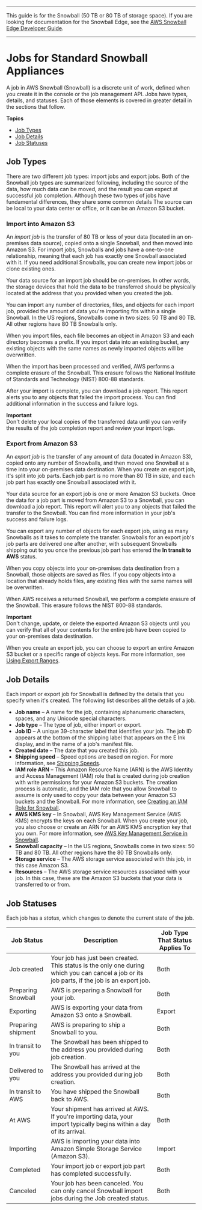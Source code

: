 --------

This guide is for the Snowball \(50 TB or 80 TB of storage space\)\. If you are looking for documentation for the Snowball Edge, see the [AWS Snowball Edge Developer Guide](http://docs.aws.amazon.com/snowball/latest/developer-guide/whatisedge.html)\.

--------

# Jobs for Standard Snowball Appliances<a name="jobs"></a>

A job in AWS Snowball \(Snowball\) is a discrete unit of work, defined when you create it in the console or the job management API\. Jobs have types, details, and statuses\. Each of those elements is covered in greater detail in the sections that follow\.

**Topics**
+ [Job Types](#jobtype)
+ [Job Details](#jobdetails)
+ [Job Statuses](#job-status)

## Job Types<a name="jobtype"></a>

There are two different job types: import jobs and export jobs\. Both of the Snowball job types are summarized following, including the source of the data, how much data can be moved, and the result you can expect at successful job completion\. Although these two types of jobs have fundamental differences, they share some common details The source can be local to your data center or office, or it can be an Amazon S3 bucket\.

### Import into Amazon S3<a name="importtype"></a>

An *import job* is the transfer of 80 TB or less of your data \(located in an on\-premises data source\), copied onto a single Snowball, and then moved into Amazon S3\. For import jobs, Snowballs and jobs have a one\-to\-one relationship, meaning that each job has exactly one Snowball associated with it\. If you need additional Snowballs, you can create new import jobs or clone existing ones\.

Your data source for an import job should be on\-premises\. In other words, the storage devices that hold the data to be transferred should be physically located at the address that you provided when you created the job\.

You can import any number of directories, files, and objects for each import job, provided the amount of data you're importing fits within a single Snowball\. In the US regions, Snowballs come in two sizes: 50 TB and 80 TB\. All other regions have 80 TB Snowballs only\.

When you import files, each file becomes an object in Amazon S3 and each directory becomes a prefix\. If you import data into an existing bucket, any existing objects with the same names as newly imported objects will be overwritten\.

When the import has been processed and verified, AWS performs a complete erasure of the Snowball\. This erasure follows the National Institute of Standards and Technology \(NIST\) 800\-88 standards\.

After your import is complete, you can download a job report\. This report alerts you to any objects that failed the import process\. You can find additional information in the success and failure logs\.

**Important**  
Don't delete your local copies of the transferred data until you can verify the results of the job completion report and review your import logs\.

### Export from Amazon S3<a name="exporttype"></a>

An *export job* is the transfer of any amount of data \(located in Amazon S3\), copied onto any number of Snowballs, and then moved one Snowball at a time into your on\-premises data destination\. When you create an export job, it's split into job parts\. Each job part is no more than 80 TB in size, and each job part has exactly one Snowball associated with it\.

Your data source for an export job is one or more Amazon S3 buckets\. Once the data for a job part is moved from Amazon S3 to a Snowball, you can download a job report\. This report will alert you to any objects that failed the transfer to the Snowball\. You can find more information in your job's success and failure logs\.

You can export any number of objects for each export job, using as many Snowballs as it takes to complete the transfer\. Snowballs for an export job's job parts are delivered one after another, with subsequent Snowballs shipping out to you once the previous job part has entered the **In transit to AWS** status\.

When you copy objects into your on\-premises data destination from a Snowball, those objects are saved as files\. If you copy objects into a location that already holds files, any existing files with the same names will be overwritten\.

When AWS receives a returned Snowball, we perform a complete erasure of the Snowball\. This erasure follows the NIST 800\-88 standards\.

**Important**  
Don't change, update, or delete the exported Amazon S3 objects until you can verify that all of your contents for the entire job have been copied to your on\-premises data destination\.

When you create an export job, you can choose to export an entire Amazon S3 bucket or a specific range of objects keys\. For more information, see [Using Export Ranges](ranges.md)\.

## Job Details<a name="jobdetails"></a>

Each import or export job for Snowball is defined by the details that you specify when it's created\. The following list describes all the details of a job\.
+ **Job name** – A name for the job, containing alphanumeric characters, spaces, and any Unicode special characters\.
+ **Job type** – The type of job, either import or export\.
+ **Job ID** – A unique 39\-character label that identifies your job\. The job ID appears at the bottom of the shipping label that appears on the E Ink display, and in the name of a job's manifest file\.
+ **Created date** – The date that you created this job\.
+ **Shipping speed** – Speed options are based on region\. For more information, see [Shipping Speeds](mailing-storage.md#shippingspeeds)\.
+ **IAM role ARN** – This Amazon Resource Name \(ARN\) is the AWS Identity and Access Management \(IAM\) role that is created during job creation with write permissions for your Amazon S3 buckets\. The creation process is automatic, and the IAM role that you allow Snowball to assume is only used to copy your data between your Amazon S3 buckets and the Snowball\. For more information, see [Creating an IAM Role for Snowball](auth-access-control.md#create-iam-role)\.
+ **AWS KMS key** – In Snowball, AWS Key Management Service \(AWS KMS\) encrypts the keys on each Snowball\. When you create your job, you also choose or create an ARN for an AWS KMS encryption key that you own\. For more information, see [AWS Key Management Service in Snowball](kms.md)\.
+ **Snowball capacity** – In the US regions, Snowballs come in two sizes: 50 TB and 80 TB\. All other regions have the 80 TB Snowballs only\.
+ **Storage service** – The AWS storage service associated with this job, in this case Amazon S3\.
+ **Resources** – The AWS storage service resources associated with your job\. In this case, these are the Amazon S3 buckets that your data is transferred to or from\.

## Job Statuses<a name="job-status"></a>

Each job has a *status*, which changes to denote the current state of the job\.


| Job Status | Description | Job Type That Status Applies To | 
| --- | --- | --- | 
| Job created | Your job has just been created\. This status is the only one during which you can cancel a job or its job parts, if the job is an export job\. | Both | 
| Preparing Snowball | AWS is preparing a Snowball for your job\. | Both | 
| Exporting | AWS is exporting your data from Amazon S3 onto a Snowball\. | Export | 
| Preparing shipment | AWS is preparing to ship a Snowball to you\. | Both | 
| In transit to you | The Snowball has been shipped to the address you provided during job creation\. | Both | 
| Delivered to you | The Snowball has arrived at the address you provided during job creation\. | Both | 
| In transit to AWS | You have shipped the Snowball back to AWS\. | Both | 
| At AWS | Your shipment has arrived at AWS\. If you're importing data, your import typically begins within a day of its arrival\. | Both | 
| Importing | AWS is importing your data into Amazon Simple Storage Service \(Amazon S3\)\. | Import | 
| Completed | Your import job or export job part has completed successfully\. | Both | 
| Canceled | Your job has been canceled\. You can only cancel Snowball import jobs during the Job created status\. | Both | 